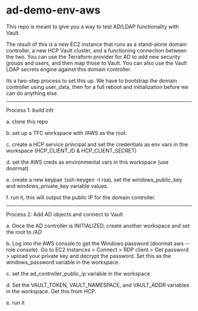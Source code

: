 # ad-demo-env-aws

This repo is meant to give you a way to test AD/LDAP functionality with Vault.

The result of this is a new EC2 instance that runs as a stand-alone domain controller, a new HCP Vault cluster, and a functioning connection between the two.
You can use the Terraform provider for AD to add new security groups and users, and then map those to Vault.  You can also use the Vault LDAP secrets engine against this domain controller.

Its a two-step process to set this up.  We have to bootstrap the domain controller using user_data, then for a full reboot and initialization before we can do anything else.

-----

Process 1: build infr

a. clone this repo

b. set up a TFC workspace with /AWS as the root.  

c. create a HCP service principal and set the credentials as env vars in thw workspace (HCP_CLIENT_ID & HCP_CLIENT_SECRET)

d. set the AWS creds as environmental vars in this workspace (use doormat)

e. create a new keypair (ssh-keygen -t rsa), set the windows_public_key and windows_private_key variable values.

f. run it, this will output the public IP for the domain controller.


-----

Process 2: Add AD objects and connect to Vault

a. Once the AD controller is INITIALIZED, create another workspace and set the root to /AD

b. Log into the AWS console to get the Windows password (doormat aws --role <role> console).  Go to EC2 Instances > Connect > RDP client > Get password > upload your private key and decrypt the password.  Set this as the windows_password variable in the workspace.
  
c. set the ad_controller_public_ip variable in the workspace.
  
d. Set the VAULT_TOKEN, VAULT_NAMESPACE, and VAULT_ADDR variables in the workspace.  Get this from HCP.
  
e. run it
